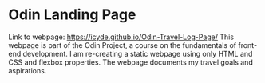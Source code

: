 # Odin Landing Page
Link to webpage: https://icyde.github.io/Odin-Travel-Log-Page/
 This webpage is part of the Odin Project, a course on the fundamentals of front-end development. I am re-creating a static webpage using only HTML and CSS and flexbox properties. The webpage documents my travel goals and aspirations. 
 
